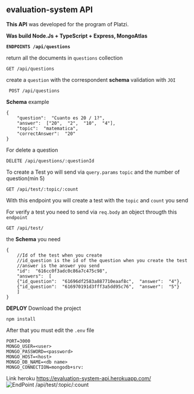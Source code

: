 ## **evaluation-system API**

**This API** was developed for the program of Platzi.

**Was build Node.Js + TypeScript + Express, MongoAtlas** 

**`ENDPOINTS /api/questions`**

return all the documents in `questions` collection

    GET /api/questions
   
create a `question` with the correspondent **schema** validation with `JOI`

     POST /api/questions

**Schema** example

    {
    	"question":  "Cuanto es 20 / 1?",
    	"answer":  ["20",  "2",  "10",  "4"],
    	"topic":  "matematica",
    	"correctAnswer":  "20"
    }

For delete a question

    DELETE /api/questions/:questionId

To create a Test yo will send via `query.params` `topic` and the number of question(min 5)

    GET /api/test/:topic/:count

With this endpoint you will create a test with the `topic` and `count` you send

For verify a test you need to send via `req.body` an object througth this `endpoint`

    GET /api/test/
the **Schema** you need

    {
	    //Id of the test when you create
	    //id_question is the id of the question when you create the test
	    //answer is the answer you send 
    	"id":  "616cc0f3adc0c86a7c475c98",
    	"answers":  [
    	{"id_question":  "61696df2583a887710eaaf8c",  "answer":  "4"},
    	{"id_question":  "616970191d3fff3a5dd95c76",  "answer":  "5"}
    	]
    }

**DEPLOY**
Download the project

    npm install
After that you must edit the `.env` file

    PORT=3000
    MONGO_USER=<user>
    MONGO_PASSWORD=<password>
    MONGO_HOST=<host>
    MONGO_DB_NAME=<db name>
    MONGO_CONNECTION=mongodb+srv:
Link heroku https://evaluation-system-api.herokuapp.com/
![EndPoint /api/test/:topic/:count](https://imgur.com/a/ndG6qzQ)